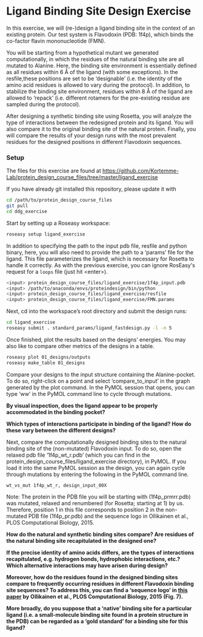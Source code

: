 Ligand Binding Site Design Exercise
===


In this exercise, we will (re-)design a ligand binding site in the context of an existing protein. Our test system is Flavodoxin (PDB: 1f4p), which binds the co-factor flavin mononucleotide (FMN).

You will be starting from a hypothetical mutant we generated computationally, in which the residues of the natural binding site are all mutated to Alanine. Here, the binding site environment is essentially defined as all residues within 6 Å of the ligand (with some exceptions). In the resfile,these positions are set to be ‘designable’ (i.e. the identity of the amino acid residues is allowed to vary during the protocol). In addition, to stabilize the binding site environment, residues within 8 Å of the ligand are allowed to ‘repack’ (i.e. different rotamers for the pre-existing residue are sampled during the protocol).

After designing a synthetic binding site using Rosetta, you will analyze the type of interactions between the redesigned protein and its ligand. You will also compare it to the original binding site of the natural protein. Finally, you will compare the results of your design runs with the most prevalent residues for the designed positions in different Flavodoxin sequences.

### Setup

The files for this exercise are found at https://github.com/Kortemme-Lab/protein_design_course_files/tree/master/ligand_exercise

If you have already git installed this repository, please update it with

```bash
cd /path/to/protein_design_course_files
git pull
cd ddg_exercise
```

Start by setting up a Roseasy workspace:

```bash
roseasy setup ligand_exercise
```

In addition to specifying the path to the input pdb file, resfile and python binary, here, you will also need to provide the path to a ‘params’ file for the ligand. This file parameterizes the ligand, which is necessary for Rosetta to handle it correctly. As with the previous exercise, you can ignore RosEasy's request for a `loops` file (just hit \<enter\>).

```bash
<input> protein_design_course_files/ligand_exercise/1f4p_input.pdb
<input> /path/to/anaconda/envs/proteindesign/bin/python
<input> protein_design_course_files/ligand_exercise/resfile
<input> protein_design_course_files/ligand_exercise/FMN.params
```

Next, cd into the workspace’s root directory and submit the design runs:

```bash
cd ligand_exercise
roseasy submit . standard_params/ligand_fastdesign.py -l -n 5
```

Once finished, plot the results based on the designs’ energies. You may also like to compare other metrics of the designs in a table.

```bash
roseasy plot 01_designs/outputs
roseasy make_table 01_designs
```

Compare your designs to the input structure containing the Alanine-pocket. To do so, right-click on a point and select ‘compare_to_input’ in the graph generated by the plot command.
In the PyMOL session that opens, you can type ‘ww’ in the PyMOL command line to cycle through mutations.

**By visual inspection, does the ligand appear to be properly accommodated in the binding pocket?**

**Which types of interactions participate in binding of the ligand? How do these vary between the different designs?**

Next, compare the computationally designed binding sites to the natural binding site of the (non-mutated) Flavodoxin input. To do so, open the relaxed pdb file ‘1f4p_wt_r.pdb’ (which you can find in the protein_design_course_files/ligand_exercise directory), in PyMOL. If you load it into the same PyMOL session as the design, you can again cycle through mutations by entering the following in the PyMOL command line.

```
wt_vs_mut 1f4p_wt_r, design_input_00X
```

Note:
The protein in the PDB file you will be starting with (1f4p_prmrr.pdb) was mutated, relaxed and renumbered (for Rosetta; starting at 1) by us. Therefore, position 1 in this file corresponds to position 2 in the non-mutated PDB file (1f4p_pr.pdb) and the sequence logo in Ollikainen et al., PLOS Computational Biology, 2015.

**How do the natural and synthetic binding sites compare? Are residues of the natural binding site recapitulated in the designed one?**

**If the precise identity of amino acids differs, are the types of interactions recapitulated, e.g. hydrogen bonds, hydrophobic interactions, etc.? Which alternative interactions may have arisen during design?**

**Moreover, how do the residues found in the designed binding sites compare to frequently occurring residues in different Flavodoxin binding site sequences? To address this, you can find a ‘sequence logo’ in [this paper](https://journals.plos.org/ploscompbiol/article?id=10.1371/journal.pcbi.1004335) by Ollikainen et al., PLOS Computational Biology, 2015 (Fig. 7).**

**More broadly, do you suppose that a ‘native’ binding site for a particular ligand (i.e. a small-molecule binding site found in a protein structure in the PDB) can be regarded as a ‘gold standard’ for a binding site for this ligand?**





